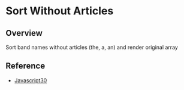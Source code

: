 # Sort Without Articles

## Overview
Sort band names without articles (the, a, an) and render original array

## Reference
- [Javascript30](https://JavaScript30.com)